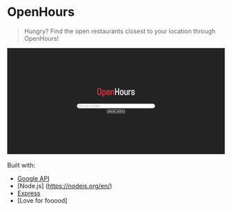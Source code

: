 # OpenHours

> Hungry? Find the open restaurants closest to your location through OpenHours!


![demo](public/OpenHoursPage.png)


Built with:

- [Google API](https://developers.google.com/apis-explorer/)
- [Node.js] (https://nodejs.org/en/)
- [Express](https://expressjs.com/)
- [Love for fooood]

